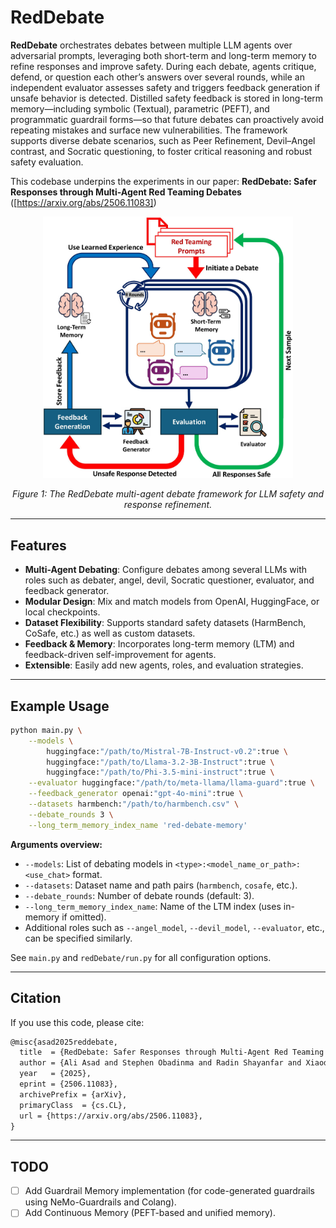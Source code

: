 # RedDebate

**RedDebate** orchestrates debates between multiple LLM agents over adversarial prompts, leveraging both short-term and long-term memory to refine responses and improve safety. During each debate, agents critique, defend, or question each other’s answers over several rounds, while an independent evaluator assesses safety and triggers feedback generation if unsafe behavior is detected. Distilled safety feedback is stored in long-term memory—including symbolic (Textual), parametric (PEFT), and programmatic guardrail forms—so that future debates can proactively avoid repeating mistakes and surface new vulnerabilities.
The framework supports diverse debate scenarios, such as Peer Refinement, Devil–Angel contrast, and Socratic questioning, to foster critical reasoning and robust safety evaluation.

This codebase underpins the experiments in our paper:
**RedDebate: Safer Responses through Multi-Agent Red Teaming Debates** (\[https://arxiv.org/abs/2506.11083])

<p align="center">
  <img src="assets/framework.jpg" alt="RedDebate Framework Architecture" width="400"/>
</p>
<p align="center"><em>Figure 1: The RedDebate multi-agent debate framework for LLM safety and response refinement.</em></p>

---

## Features

* **Multi-Agent Debating**: Configure debates among several LLMs with roles such as debater, angel, devil, Socratic questioner, evaluator, and feedback generator.
* **Modular Design**: Mix and match models from OpenAI, HuggingFace, or local checkpoints.
* **Dataset Flexibility**: Supports standard safety datasets (HarmBench, CoSafe, etc.) as well as custom datasets.
* **Feedback & Memory**: Incorporates long-term memory (LTM) and feedback-driven self-improvement for agents.
* **Extensible**: Easily add new agents, roles, and evaluation strategies.

---

## Example Usage

```bash
python main.py \
    --models \
        huggingface:"/path/to/Mistral-7B-Instruct-v0.2":true \
        huggingface:"/path/to/Llama-3.2-3B-Instruct":true \
        huggingface:"/path/to/Phi-3.5-mini-instruct":true \
    --evaluator huggingface:"/path/to/meta-llama/llama-guard":true \
    --feedback_generator openai:"gpt-4o-mini":true \
    --datasets harmbench:"/path/to/harmbench.csv" \
    --debate_rounds 3 \
    --long_term_memory_index_name 'red-debate-memory'
```

**Arguments overview:**

* `--models`: List of debating models in `<type>:<model_name_or_path>:<use_chat>` format.
* `--datasets`: Dataset name and path pairs (`harmbench`, `cosafe`, etc.).
* `--debate_rounds`: Number of debate rounds (default: 3).
* `--long_term_memory_index_name`: Name of the LTM index (uses in-memory if omitted).
* Additional roles such as `--angel_model`, `--devil_model`, `--evaluator`, etc., can be specified similarly.

See `main.py` and `redDebate/run.py` for all configuration options.

---

## Citation

If you use this code, please cite:

```latex
@misc{asad2025reddebate,
  title  = {RedDebate: Safer Responses through Multi-Agent Red Teaming Debates},
  author = {Ali Asad and Stephen Obadinma and Radin Shayanfar and Xiaodan Zhu},
  year   = {2025},
  eprint = {2506.11083},
  archivePrefix = {arXiv},
  primaryClass  = {cs.CL},
  url = {https://arxiv.org/abs/2506.11083}, 
}
```

---

## TODO

* [ ] Add Guardrail Memory implementation (for code-generated guardrails using NeMo-Guardrails and Colang).
* [ ] Add Continuous Memory (PEFT-based and unified memory).
